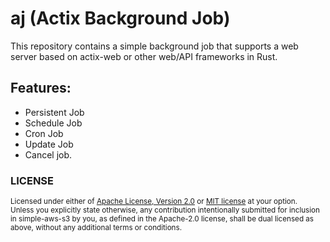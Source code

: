 # aj (Actix Background Job)

This repository contains a simple background job that supports a web server based on actix-web or other web/API frameworks in Rust.

## Features:
- Persistent Job
- Schedule Job
- Cron Job
- Update Job
- Cancel job.


### LICENSE

<sup>
Licensed under either of <a href="LICENSE-APACHE">Apache License, Version
2.0</a> or <a href="LICENSE-MIT">MIT license</a> at your option.
</sup>

<br>

<sub>
Unless you explicitly state otherwise, any contribution intentionally submitted
for inclusion in simple-aws-s3 by you, as defined in the Apache-2.0 license, shall be
dual licensed as above, without any additional terms or conditions.
</sub>
